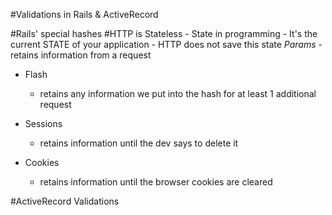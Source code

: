 #Validations in Rails & ActiveRecord 

#Rails' special hashes 
#HTTP is Stateless 
    - State in programming
        - It's the current STATE of your application 
        - HTTP does not save this state 
 *Params* 
    - retains information from a request 
 - Flash
    - retains any information we put into the hash for at least 1 additional request 




 - Sessions 
    - retains information until the dev says to delete it 
 - Cookies 
    - retains information until the browser cookies are cleared 

#ActiveRecord Validations 












